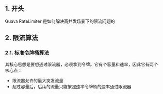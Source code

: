 ## 1. 开头
Guava RateLimiter 是如何解决高并发场景下的限流问题的

## 2. 限流算法

### 2.1. 标准令牌桶算法  
其核心思想是要想通过限流器，必须拿到令牌。它有个容量和速率，因此它有两个核心点：
* 限流器允许的最大突发流量
* 超过容量后，后续的流量只能按照速率令牌桶的速率通过限流器